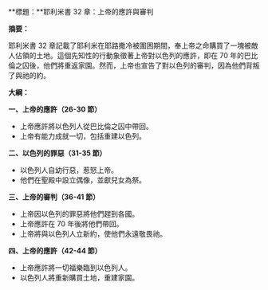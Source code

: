 **標題：**耶利米書 32 章：上帝的應許與審判

**摘要：**

耶利米書 32 章記載了耶利米在耶路撒冷被圍困期間，奉上帝之命購買了一塊被敵人佔領的土地。這個先知性的行動象徵著上帝對以色列的應許，即在 70 年的巴比倫之囚後，他們將重返家園。然而，上帝也宣告了對以色列的審判，因為他們背叛了與祂的約。

**大綱：**

**一、上帝的應許（26-30 節）**
* 上帝應許將以色列人從巴比倫之囚中帶回。
* 上帝有能力成就一切，包括重建以色列。

**二、以色列的罪惡（31-35 節）**
* 以色列人自幼行惡，惹怒上帝。
* 他們在聖殿中設立偶像，並獻兒女為祭。

**三、上帝的審判（36-41 節）**
* 上帝因以色列的罪惡將他們趕到各國。
* 上帝應許在 70 年後將他們帶回。
* 上帝將與以色列人立新約，使他們永遠敬畏祂。

**四、上帝的應許（42-44 節）**
* 上帝應許將一切福樂臨到以色列人。
* 以色列人將重新購買土地，重建家園。